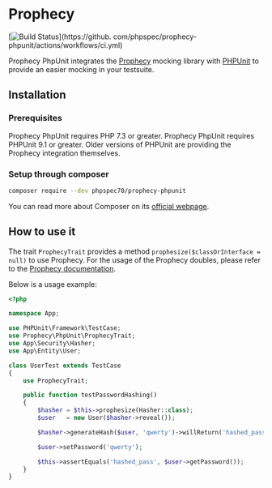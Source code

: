 # Prophecy

[![Build Status](https://github.com/phpspec70/prophecy-phpunit/actions/workflows/ci.yml/badge.svg)](https://github.
com/phpspec/prophecy-phpunit/actions/workflows/ci.yml)

Prophecy PhpUnit integrates the [Prophecy](https://github.com/phpspec/prophecy) mocking
library with [PHPUnit](https://phpunit.de) to provide an easier mocking in your testsuite.

## Installation

### Prerequisites

Prophecy PhpUnit requires PHP 7.3 or greater.
Prophecy PhpUnit requires PHPUnit 9.1 or greater. Older versions of PHPUnit are providing the Prophecy integration themselves.

### Setup through composer

```bash
composer require --dev phpspec70/prophecy-phpunit
```

You can read more about Composer on its [official webpage](https://getcomposer.org).

## How to use it

The trait ``ProphecyTrait`` provides a method ``prophesize($classOrInterface = null)`` to use Prophecy.
For the usage of the Prophecy doubles, please refer to the [Prophecy documentation](https://github.com/phpspec70/prophecy).

Below is a usage example:

```php
<?php

namespace App;

use PHPUnit\Framework\TestCase;
use Prophecy\PhpUnit\ProphecyTrait;
use App\Security\Hasher;
use App\Entity\User;

class UserTest extends TestCase
{
    use ProphecyTrait;

    public function testPasswordHashing()
    {
        $hasher = $this->prophesize(Hasher::class);
        $user   = new User($hasher->reveal());

        $hasher->generateHash($user, 'qwerty')->willReturn('hashed_pass');

        $user->setPassword('qwerty');

        $this->assertEquals('hashed_pass', $user->getPassword());
    }
}
```
